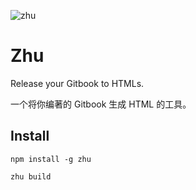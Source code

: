 ![zhu](http://t12.baidu.com/it/u=163935389,2982383263&fm=58)

# Zhu

Release your Gitbook to HTMLs.

一个将你编著的 Gitbook 生成 HTML 的工具。

## Install

```
npm install -g zhu
```

```
zhu build
```
